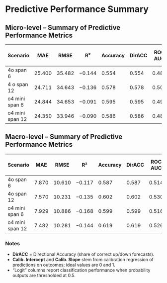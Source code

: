 # Predictive Performance Summary

## Micro-level – Summary of Predictive Performance Metrics

| Scenario | MAE | RMSE | R² | Accuracy | DirACC | ROC AUC | Calib. Intercept | Calib. Slope | Logit Accuracy | Logit ROC AUC |
|----------|-----|------|----|----------|--------|---------|------------------|--------------|----------------|---------------|
| 4o span 6  | 25.400 | 35.482 | −0.144 | 0.554 | 0.554 | 0.485 | 13.108 | −0.246 | 0.641 | 0.515 |
| 4 o span 12 | 24.711 | 34.643 | −0.136 | 0.578 | 0.578 | 0.505 | 13.199 | −0.113 | 0.647 | 0.505 |
| o4 mini span 6  | 24.844 | 34.653 | −0.091 | 0.595 | 0.595 | 0.499 | 12.318 |  0.028 | 0.641 | 0.499 |
| o4 mini span 12 | 24.350 | 33.946 | −0.090 | 0.586 | 0.586 | 0.487 | 12.621 |  0.040 | 0.647 | 0.513 |

## Macro-level – Summary of Predictive Performance Metrics

| Scenario | MAE | RMSE | R² | Accuracy | DirACC | ROC AUC | Calib. Intercept | Calib. Slope | Logit Accuracy | Logit ROC AUC |
|----------|-----|------|----|----------|--------|---------|------------------|--------------|----------------|---------------|
| 4o span 6  | 7.870 | 10.610 | −0.117 | 0.587 | 0.587 | 0.514 | 3.369 | −0.163 | 0.668 | 0.514 |
| 4o span 12 | 7.570 | 10.231 | −0.135 | 0.602 | 0.602 | 0.530 | 3.769 | −0.113 | 0.688 | 0.530 |
| o4 mini span 6  | 7.929 | 10.886 | −0.168 | 0.599 | 0.599 | 0.516 | 3.227 |  0.003 | 0.671 | 0.516 |
| o4 mini span 12 | 7.482 | 10.281 | −0.144 | 0.619 | 0.619 | 0.526 | 3.356 |  0.080 | 0.687 | 0.526 |

### Notes

- **DirACC** = Directional Accuracy (share of correct up/down forecasts).
- **Calib. Intercept** and **Calib. Slope** stem from calibration regression of predictions on outcomes; ideal values are 0 and 1.
- “Logit” columns report classification performance when probability outputs are thresholded at 0.5.
